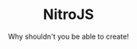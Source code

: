 <h1 align="center">NitroJS</h1>
<p align="center">Why shouldn't you be able to create!</p>

<div align="center">
    <img draggable="false" src="https://img.shields.io/badge/TypeScript-007ACC?style=for-the-badge&logo=typescript&logoColor=white" alt="" />
    <img src="https://img.shields.io/badge/Node.js-43853D?style=for-the-badge&logo=node.js&logoColor=white" alt="" draggable="false">
    <img src="https://img.shields.io/badge/React-20232A?style=for-the-badge&logo=react&logoColor=61DAFB" alt="" draggable="false">
</div>
